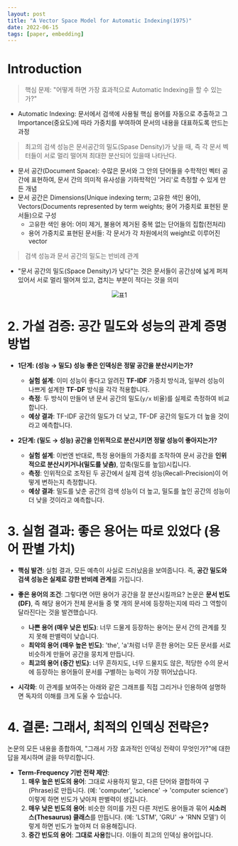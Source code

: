 ```yaml
---
layout: post
title: "A Vector Space Model for Automatic Indexing(1975)"
date: 2022-06-15
tags: [paper, embedding]
---
```


# Introduction
> 핵심 문제: "어떻게 하면 가장 효과적으로 Automatic Indexing을 할 수 있는가?"

- Automatic Indexing: 문서에서 검색에 사용될 핵심 용어를 자동으로 추출하고 그 Importance(중요도)에 따라 가중치를 부여하여 문서의 내용을 대표하도록 만드는 과정

> 최고의 검색 성능은 문서공간의 밀도(Spase Density)가 낮을 때, 즉 각 문서 벡터들이 서로 멀리 떨어져 최대한 분산되어 있을때 나타난다.

- 문서 공간(Document Space): 수많은 문서와 그 안의 단어들을 수학적인 벡터 공간에 표현하여, 문서 간의 의미적 유사성을 기하학적인 '거리'로 측정할 수 있게 만든 개념
- 문서 공간은 Dimensions(Unique indexing term; 고유한 색인 용어), Vectors(Documents represented by term weights; 용어 가중치로 표현된 문서들)으로 구성
    - 고유한 색인 용어: 어미 제거, 불용어 제거된 중복 없는 단어들의 집합(전처리)
    - 용어 가중치로 표현된 문서들: 각 문서가 각 차원에서의 weight로 이루어진 vector

> 검색 성능과 문서 공간의 밀도는 반비례 관계

-  "문서 공간의 밀도(Space Density)가 낮다"는 것은 문서들이 공간상에 넓게 퍼져 있어서 서로 멀리 떨어져 있고, 겹치는 부분이 적다는 것을 의미

<p align="center">
  <img alt="표1" src="https://i.imgur.com/GhfsoCp.png" referrerpolicy="no-referrer" loading="lazy" />
</p>


# 2. 가설 검증: 공간 밀도와 성능의 관계 증명 방법

* **1단계: (성능 → 밀도) 성능 좋은 인덱싱은 정말 공간을 분산시키는가?**
    * **실험 설계**: 이미 성능이 좋다고 알려진 **TF-IDF** 가중치 방식과, 일부러 성능이 나쁘게 설계한 **TF-DF** 방식을 각각 적용합니다.
    * **측정**: 두 방식이 만들어 낸 문서 공간의 밀도(`y/x` 비율)를 실제로 측정하여 비교합니다.
    * **예상 결과**: TF-IDF 공간의 밀도가 더 낮고, TF-DF 공간의 밀도가 더 높을 것이라고 예측합니다.

* **2단계: (밀도 → 성능) 공간을 인위적으로 분산시키면 정말 성능이 좋아지는가?**
    * **실험 설계**: 이번엔 반대로, 특정 용어들의 가중치를 조작하여 문서 공간을 **인위적으로 분산시키거나(밀도를 낮춤)**, 압축(밀도를 높임)시킵니다.
    * **측정**: 인위적으로 조작된 두 공간에서 실제 검색 성능(Recall-Precision)이 어떻게 변하는지 측정합니다.
    * **예상 결과**: 밀도를 낮춘 공간의 검색 성능이 더 높고, 밀도를 높인 공간의 성능이 더 낮을 것이라고 예측합니다.



# 3. 실험 결과: 좋은 용어는 따로 있었다 (용어 판별 가치)

* **핵심 발견**: 실험 결과, 모든 예측이 사실로 드러났음을 보여줍니다. 즉, **공간 밀도와 검색 성능은 실제로 강한 반비례 관계**를 가집니다.

* **좋은 용어의 조건**: 그렇다면 어떤 용어가 공간을 잘 분산시킬까요? 논문은 **문서 빈도(DF)**, 즉 해당 용어가 전체 문서들 중 몇 개의 문서에 등장하는지에 따라 그 역할이 달라진다는 것을 발견했습니다.
    * **나쁜 용어 (매우 낮은 빈도)**: 너무 드물게 등장하는 용어는 문서 간의 관계를 짓지 못해 판별력이 낮습니다.
    * **최악의 용어 (매우 높은 빈도)**: 'the', 'a'처럼 너무 흔한 용어는 모든 문서를 서로 비슷하게 만들어 공간을 뭉치게 만듭니다.
    * **최고의 용어 (중간 빈도)**: 너무 흔하지도, 너무 드물지도 않은, 적당한 수의 문서에 등장하는 용어들이 문서를 구별하는 능력이 가장 뛰어났습니다.

* **시각화**: 이 관계를 보여주는 아래와 같은 그래프를 직접 그리거나 인용하여 설명하면 독자의 이해를 크게 도울 수 있습니다.
    



# 4. 결론: 그래서, 최적의 인덱싱 전략은?

논문의 모든 내용을 종합하여, "그래서 가장 효과적인 인덱싱 전략이 무엇인가?"에 대한 답을 제시하며 글을 마무리합니다.

* **Term-Frequency 기반 전략 제안**:
    1.  **매우 높은 빈도의 용어**: 그대로 사용하지 말고, 다른 단어와 결합하여 구(Phrase)로 만듭니다. (예: 'computer', 'science' → 'computer science') 이렇게 하면 빈도가 낮아져 판별력이 생깁니다.
    2.  **매우 낮은 빈도의 용어**: 비슷한 의미를 가진 다른 저빈도 용어들과 묶어 **시소러스(Thesaurus) 클래스**를 만듭니다. (예: 'LSTM', 'GRU' → 'RNN 모델') 이렇게 하면 빈도가 높아져 더 유용해집니다.
    3.  **중간 빈도의 용어**: **그대로 사용**합니다. 이들이 최고의 인덱싱 용어입니다.
